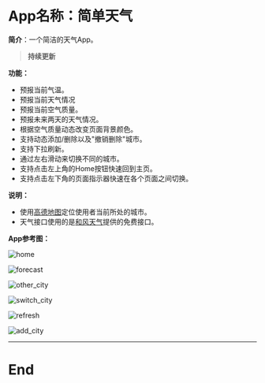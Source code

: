 # App名称：简单天气

**简介**：一个简洁的天气App。

> **持续更新**

**功能：**

* 预报当前气温。
* 预报当前天气情况
* 预报当前空气质量。
* 预报未来两天的天气情况。
* 根据空气质量动态改变页面背景颜色。
* 支持动态添加/删除以及"撤销删除"城市。
* 支持下拉刷新。
* 通过左右滑动来切换不同的城市。
* 支持点击左上角的Home按钮快速回到主页。
* 支持点击左下角的页面指示器快速在各个页面之间切换。

**说明：**

* 使用[高德地图](http://lbs.amap.com/)定位使用者当前所处的城市。
* 天气接口使用的是[和风天气](https://www.heweather.com/)提供的免费接口。

**App参考图：**

![home](readme_img/home.png)

![forecast](readme_img/forecast.png)

![other_city](readme_img/other_city.png)

![switch_city](readme_img/switch_city.png)

![refresh](readme_img/refresh.png)

![add_city](readme_img/add_city.png)

---

# End
